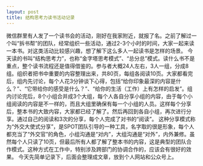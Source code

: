 ```yaml
---
layout: post
title: 结构思考力读书活动记录
---
```


微信群里有人发了一个读书会的活动，刚好在我家附近，就报了名。之前了解过一个叫“拆书帮”的团队，经常组织一些活动，通过2-3个小时的时间，大家一起来读一本书。对这类活动比较感兴趣，想了解下这么多人一起读书是怎样的场景。
今天读的书叫“结构思考力”，也称“金字塔思考模式”、“总分总”模式。读什么书不是重点，整个读书流程还是值得借鉴的。参与者大概24人左右，3人一组，分成8组。组织者把书中重要的内容整理出来，共80页，每组各阅读10页。大家都看完后，组内先讨论，每个人花3分钟谈下心得，包括“给你印象最深的内容是什么？”、“它带给你的感受是什么？”、“给你的生活（工作）上有怎样的启发”。组内讨论完后，8个小组合并成3个大组，每个人各自分享小组的内容，由于每个小组阅读的内容是不一样的，而且大组里确保有每一个小组的人员。这样每个分享后，整本书的大致内容，大家都已经了解了。然后再回到各自小组，再次进行分享。通过自己的阅读和3次的分享，每个人完成了对书的“阅读”。
这种分享模式称为“外交大使式分享”，是SPOT团队引导的一种工具，名字取的很是形象，每个人都充当了“外交官”的角色，小组沟通是“对内”，大组沟通是“对外”，内外兼修。虽然每个人只读了10页，但最后所有人都了解了整本书的内容，这是典型的团队合作模式。这种方式在工作中，特别涉及跨部门的协调合作的，应该会有很好的效果。
今天先简单记录下，后面会整理成文章，放到个人网站和公众号上。
